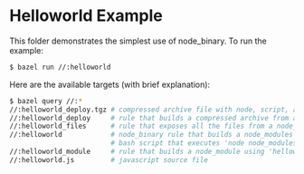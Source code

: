 # Helloworld Example

This folder demonstrates the simplest use of node_binary.  To run the
example:

```sh
$ bazel run //:helloworld
```

Here are the available targets (with brief explanation):

```sh
$ bazel query //:*
//:helloworld_deploy.tgz # compressed archive file with node, script, and node_modules/**/*
//:helloworld_deploy     # rule that builds a compressed archive from all the files
//:helloworld_files      # rule that exposes all the files from a node_binary target
//:helloworld            # node_binary rule that builds a node_modules tree and writes a
                         # bash script that executes 'node node_modules/helloworld_module'
//:helloworld_module     # rule that builds a node_module using 'helloworld.js' as package.json main
//:helloworld.js         # javascript source file
```
